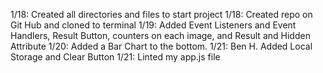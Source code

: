 1/18: Created all directories and files to start project
1/18: Created repo on Git Hub and cloned to terminal
1/19: Added Event Listeners and Event Handlers, Result Button, counters on each image, and Result and Hidden Attribute
1/20: Added a Bar Chart to the bottom.
1/21: Ben H. Added Local Storage and Clear Button
1/21: Linted my app.js file
